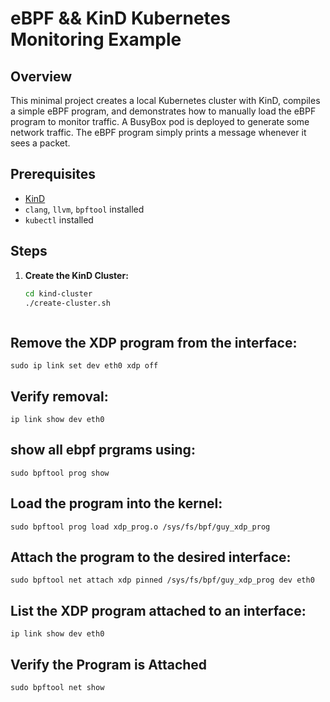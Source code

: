 # eBPF && KinD Kubernetes Monitoring Example

## Overview
This minimal project creates a local Kubernetes cluster with KinD, compiles a simple eBPF program, and demonstrates how to manually load the eBPF program to monitor traffic. A BusyBox pod is deployed to generate some network traffic. The eBPF program simply prints a message whenever it sees a packet.

## Prerequisites
- [KinD](https://kind.sigs.k8s.io/)
- `clang`, `llvm`, `bpftool` installed
- `kubectl` installed

## Steps

1. **Create the KinD Cluster:**
   ```bash
   cd kind-cluster
   ./create-cluster.sh



## Remove the XDP program from the interface:
```
sudo ip link set dev eth0 xdp off
```

## Verify removal:
```
ip link show dev eth0
```

## show all ebpf prgrams using:
```
sudo bpftool prog show
```

## Load the program into the kernel:
```
sudo bpftool prog load xdp_prog.o /sys/fs/bpf/guy_xdp_prog
```

## Attach the program to the desired interface:
```
sudo bpftool net attach xdp pinned /sys/fs/bpf/guy_xdp_prog dev eth0

```

## List the XDP program attached to an interface:
```
ip link show dev eth0
```

## Verify the Program is Attached
```
sudo bpftool net show

```

